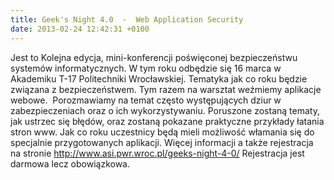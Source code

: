 ```yaml
---
title: Geek's Night 4.0  -  Web Application Security
date: 2013-02-24 12:42:31 +0100
---
```

Jest to Kolejna edycja, mini-konferencji&nbsp;poświęconej&nbsp;bezpieczeństwu systemów informatycznych.&nbsp;W tym roku odbędzie się 16 marca w Akademiku T-17 Politechniki Wrocławskiej.&nbsp;Tematyka jak co roku będzie związana z bezpieczeństwem. Tym razem na warsztat weźmiemy aplikacje webowe. &nbsp;Porozmawiamy na temat często występujących dziur w zabezpieczeniach oraz o ich&nbsp;wykorzystywaniu. Poruszone zostaną tematy, jak ustrzec się błędów, oraz zostaną pokazane praktyczne przykłady łatania stron www. Jak co roku uczestnicy będą mieli możliwość włamania się do specjalnie przygotowanych aplikacji. Więcej informacji a także rejestracja na stronie http://www.asi.pwr.wroc.pl/geeks-night-4-0/ Rejestracja jest darmowa lecz obowiązkowa.

